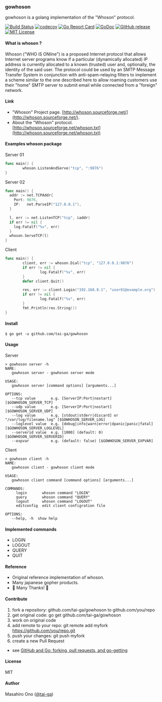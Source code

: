 ### gowhoson

gowhoson is a golang implementation of the "Whoson" protocol.

[![Build Status](https://travis-ci.org/tai-ga/gowhoson.svg?branch=master)](https://travis-ci.org/tai-ga/gowhoson)
[![codecov](https://codecov.io/gh/tai-ga/gowhoson/branch/master/graph/badge.svg)](https://codecov.io/gh/tai-ga/gowhoson)
[![Go Report Card](https://goreportcard.com/badge/github.com/tai-ga/gowhoson)](https://goreportcard.com/report/github.com/tai-ga/gowhoson)
[![GoDoc](https://godoc.org/github.com/tai-ga/gowhoson/whoson?status.svg)](http://godoc.org/github.com/tai-ga/gowhoson/whoson)
[![GitHub release](https://img.shields.io/github/release/tai-ga/gowhoson.svg)](https://github.com/tai-ga/gowhoson/releases/latest)
[![MIT License](http://img.shields.io/badge/license-MIT-blue.svg?style=flat)](https://github.com/tai-ga/gowhoson/blob/master/LICENSE)

#### What is whoson ?
Whoson ("WHO iS ONline") is a proposed Internet protocol that allows Internet server programs know if a particular (dynamically allocated) IP address is currently allocated to a known (trusted) user and, optionally, the identity of the said user.
The protocol could be used by an SMTP Message Transfer System in conjunction with anti-spam-relaying filters to implement a scheme similar to the one described here to allow roaming customers use their "home" SMTP server to submit email while connected from a "foreign" network.

#### Link
* "Whoson" Project page. [http://whoson.sourceforge.net/](http://whoson.sourceforge.net/).
* About the "Whoson" protocol.  [http://whoson.sourceforge.net/whoson.txt](http://whoson.sourceforge.net/whoson.txt)

#### Examples whoson package
Server 01
```go
func main() {
        whoson.ListenAndServe("tcp", ":9876")
}
```
Server 02
```go
func main() {
  addr := net.TCPAddr{
    Port: 9876,
    IP:   net.ParseIP("127.0.0.1"),
  }

  l, err := net.ListenTCP("tcp", &addr)
  if err != nil {
    log.Fatalf("%v", err)
  }
  whoson.ServeTCP(l)
}
```

Client
```go
func main() {
        client, err := whoson.Dial("tcp", "127.0.0.1:9876")
        if err != nil {
                log.Fatalf("%v", err)
        }
        defer client.Quit()

        res, err := client.Login("192.168.0.1", "user01@example.org")
        if err != nil {
                log.Fatalf("%v", err)
        }
        fmt.Println(res.String())
}
```
#### Install
```
$ go get -u github.com/tai-ga/gowhoson
```

#### Usage
Server
```
> gowhoson server -h
NAME:
   gowhoson server - gowhoson server mode

USAGE:
   gowhoson server [command options] [arguments...]

OPTIONS:
   --tcp value       e.g. [ServerIP:Port|nostart] [$GOWHOSON_SERVER_TCP]
   --udp value       e.g. [ServerIP:Port|nostart] [$GOWHOSON_SERVER_UDP]
   --log value       e.g. [stdout|stderr|discard] or "/var/log/filename.log" [$GOWHOSON_SERVER_LOG]
   --loglevel value  e.g. [debug|info|warn|error|dpanic|panic|fatal] [$GOWHOSON_SERVER_LOGLEVEL]
   --serverid value  e.g. [1000] (default: 0) [$GOWHOSON_SERVER_SERVERID]
   --expvar          e.g. (default: false) [$GOWHOSON_SERVER_EXPVAR]
```

Client
```
> gowhoson client -h
NAME:
   gowhoson client - gowhoson client mode

USAGE:
   gowhoson client command [command options] [arguments...]

COMMANDS:
     login       whoson command "LOGIN"
     query       whoson command "QUERY"
     logout      whoson command "LOGOUT"
     editconfig  edit client configration file

OPTIONS:
   --help, -h  show help
```
#### Implemented commands

* LOGIN
* LOGOUT
* QUERY
* QUIT

#### Reference

* Original reference implementation of whoson.
* Many japanese gopher products.
* :tada: Many Thanks! :tada:

#### Contribute

1. fork a repository: github.com/tai-ga/gowhoson to github.com/you/repo
2. get original code: go get github.com/tai-ga/gowhoson
3. work on original code
4. add remote to your repo: git remote add myfork https://github.com/you/repo.git
5. push your changes: git push myfork
6. create a new Pull Request

- see [GitHub and Go: forking, pull requests, and go-getting](http://blog.campoy.cat/2014/03/github-and-go-forking-pull-requests-and.html)

#### License

MIT

#### Author

Masahiro Ono ([@tai-ga](https://twitter.com/tai_ga))
